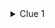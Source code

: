 <details>
<summary>Clue 1</summary>
Of the bridges on the Liffey two are named after famous Novelist, the bridge you seek is is more musical than a open Book.
Distance - 1.3km

<details><summary>Hint</summary>Waiting for Godot</details>
<details><summary>Spoiler</summary></details>
</details>